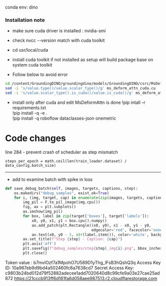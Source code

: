 conda env: dino 


### Installation note
- make sure cuda driver is installed : nvidia-smi
- check nvcc --version match with cuda toolkit 
- cd usr/local/cuda 
- install cuda toolkit if not installed as setup will build package base on system cuda toolkit

- Follow below to avoid error
```bash
cd /content/GroundingDINO/groundingdino/models/GroundingDINO/csrc/MsDeformAttn
sed -i 's/value.type()/value.scalar_type()/g' ms_deform_attn_cuda.cu
sed -i 's/value.scalar_type().is_cuda()/value.is_cuda()/g' ms_deform_attn_cuda.cu
```
- install only after cuda and edit MsDeformAttn is done 
!pip intall -r requirements.txt  
!pip install -q -e .  
!pip install -q roboflow dataclasses-json onemetric  


# Code changes
line 284 - prevent crash of scheduler as step mismatch 
```
steps_per_epoch = math.ceil(len(train_loader.dataset) / data_config.batch_size)
```
----

- add to examine batch with spike in loss
```python
def save_debug_batch(self, images, targets, captions, step):
    os.makedirs("debug_samples", exist_ok=True)
    for i, (img, target, cap) in enumerate(zip(images, targets, captions)):
        img_pil = F.to_pil_image(img.cpu())
        fig, ax = plt.subplots()
        ax.imshow(img_pil)
        for box, label in zip(target['boxes'], target['labels']):
            x0, y0, x1, y1 = box.cpu().numpy()
            ax.add_patch(plt.Rectangle((x0, y0), x1 - x0, y1 - y0,
                                       edgecolor='red', facecolor='none', linewidth=2))
            ax.text(x0, y0 - 5, str(label.item()), color='white', backgroundcolor='red')
        ax.set_title(f"Step {step} - Caption: {cap}")
        plt.axis('off')
        plt.savefig(f"debug_samples/step{step}_img{i}.png", bbox_inches='tight')
        plt.close()
```     

Token value : b7mvlOzf7a1MpohO7U589D1yThg_lFsB3hQshQ3q
Access Key ID: 10a967eb9d9bd4a502460fc6a7638cd7
Secret Access Key: c9803b24bd012d79f52882adecee1add7020640d8c99cfe9a03e27cae25ad872
https://21cccb913ff6d161fa6d058aee987513.r2.cloudflarestorage.com
